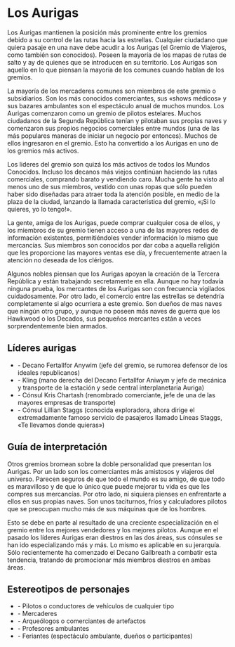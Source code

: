 # Los Aurigas

Los Aurigas mantienen la posición más prominente entre los gremios debido a su control de las rutas hacia las estrellas. Cualquier ciudadano que quiera pasaje en una nave debe acudir a los Aurigas (el Gremio de Viajeros, como también son conocidos). Poseen la mayoría de los mapas de rutas de salto y ay de quienes que se introducen en su territorio. Los Aurigas son aquello en lo que piensan la mayoría de los comunes cuando hablan de los gremios.

La mayoría de los mercaderes comunes son miembros de este gremio o subsidiarios. Son los más conocidos comerciantes, sus «shows médicos» y sus bazares ambulantes son el espectáculo anual de muchos mundos. Los Aurigas comenzaron como un gremio de pilotos estelares. Muchos ciudadanos de la Segunda República tenían y pilotaban sus propias naves y comenzaron sus propios negocios comerciales entre mundos (una de las más populares maneras de iniciar un negocio por entonces). Muchos de ellos ingresaron en el gremio. Esto ha convertido a los Aurigas en uno de los gremios más activos.

Los lideres del gremio son quizá los más activos de todos los Mundos Conocidos. Incluso los decanos más viejos continúan haciendo las rutas comerciales, comprando barato y vendiendo caro. Mucha gente ha visto al menos uno de sus miembros, vestido con unas ropas que sólo pueden haber sido diseñadas para atraer toda la atención posible, en medio de la plaza de la ciudad, lanzando la llamada característica del gremio, «¡Si lo quieres, yo lo tengo!».

La gente, amiga de los Aurigas, puede comprar cualquier cosa de ellos, y los miembros de su gremio tienen acceso a una de las mayores redes de información existentes, permitiéndoles vender información lo mismo que mercancías. Sus miembros son conocidos por dar coba a aquella religión que les proporcione las mayores ventas ese día, y frecuentemente atraen la atención no deseada de los clérigos.

Algunos nobles piensan que los Aurigas apoyan la creación de la Tercera República y están trabajando secretamente en ella. Aunque no hay todavía ninguna prueba, los mercantes de los Aurigas son con frecuencia vigilados cuidadosamente. Por otro lado, el comercio entre las estrellas se detendría completamente si algo ocurriera a este gremio. Son dueños de mas naves que ningún otro grupo, y aunque no poseen más naves de guerra que los Hawkwood o los Decados, sus pequeños mercantes están a veces sorprendentemente bien armados.

## Líderes aurigas

<ul>
<li class="list-element">- Decano Fertallfor Anywim (jefe del gremio, se rumorea defensor de los ideales republicanos)</li>
<li class="list-element">- Kling (mano derecha del Decano Fertallfor Aniwym y jefe de mecánica y transporte de la estación y sede central interplanetaria Auriga)</li>
<li class="list-element">- Cónsul Kris Chartash (renombrado comerciante, jefe de una de las mayores empresas de transporte)</li>
<li class="list-element">- Cónsul Lillian Staggs (conocida exploradora, ahora dirige el extremadamente famoso servicio de pasajeros llamado Líneas Staggs, «Te llevamos donde quieras»)</li>
</ul>

## Guía de interpretación

Otros gremios bromean sobre la doble personalidad que presentan los Aurigas. Por un lado son los comerciantes más amistosos y viajeros del universo. Parecen seguros de que todo el mundo es su amigo, de que todo es maravilloso y de que lo único que puede mejorar tu vida es que les compres sus mercancías. Por otro lado, ni siquiera pienses en enfrentarte a ellos en sus propias naves. Son unos taciturnos, fríos y calculadores pilotos que se preocupan mucho más de sus máquinas que de los hombres.

Esto se debe en parte al resultado de una creciente especialización en el gremio entre los mejores vendedores y los mejores pilotos. Aunque en el pasado los líderes Aurigas eran diestros en las dos áreas, sus cónsules se han ido especializando más y más. Lo mismo es aplicable en su jerarquía. Sólo recientemente ha comenzado el Decano Gailbreath a combatir esta tendencia, tratando de promocionar más miembros diestros en ambas áreas.

## Estereotipos de personajes

<ul>
<li class="list-element">- Pilotos o conductores de vehículos de cualquier tipo</li>
<li class="list-element">- Mercaderes</li>
<li class="list-element">- Arqueólogos o comerciantes de artefactos</li>
<li class="list-element">- Profesores ambulantes</li>
<li class="list-element">- Feriantes (espectáculo ambulante, dueños o participantes)</li>
</ul>
